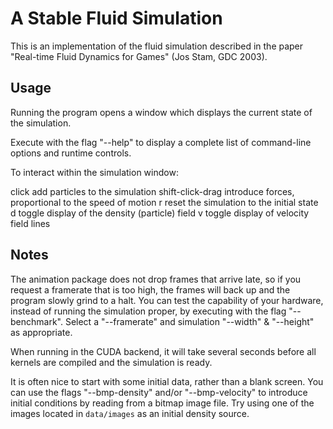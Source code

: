 A Stable Fluid Simulation
=========================

This is an implementation of the fluid simulation described in the paper
"Real-time Fluid Dynamics for Games" (Jos Stam, GDC 2003).


Usage
-----

Running the program opens a window which displays the current state of the
simulation.

Execute with the flag "--help" to display a complete list of command-line
options and runtime controls.

To interact within the simulation window:

  click                 add particles to the simulation
  shift-click-drag      introduce forces, proportional to the speed of motion
  r                     reset the simulation to the initial state
  d                     toggle display of the density (particle) field
  v                     toggle display of velocity field lines


Notes
-----

The animation package does not drop frames that arrive late, so if you request a
framerate that is too high, the frames will back up and the program slowly grind
to a halt. You can test the capability of your hardware, instead of running the
simulation proper, by executing with the flag "--benchmark". Select a
"--framerate" and simulation "--width" & "--height" as appropriate.

When running in the CUDA backend, it will take several seconds before all
kernels are compiled and the simulation is ready.

It is often nice to start with some initial data, rather than a blank screen.
You can use the flags "--bmp-density" and/or "--bmp-velocity" to introduce
initial conditions by reading from a bitmap image file. Try using one of the
images located in `data/images` as an initial density source.

